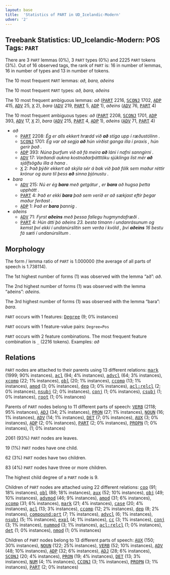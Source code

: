 ```yaml
---
layout: base
title:  'Statistics of PART in UD_Icelandic-Modern'
udver: '2'
---
```


## Treebank Statistics: UD_Icelandic-Modern: POS Tags: `PART`

There are 3 `PART` lemmas (0%), 3 `PART` types (0%) and 2225 `PART` tokens (3%).
Out of 16 observed tags, the rank of `PART` is: 16 in number of lemmas, 16 in number of types and 13 in number of tokens.

The 10 most frequent `PART` lemmas: <em>að, bara, aðeins</em>

The 10 most frequent `PART` types:  <em>að, bara, aðeins</em>

The 10 most frequent ambiguous lemmas: <em>að</em> (<tt><a href="is_modern-pos-PART.html">PART</a></tt> 2216, <tt><a href="is_modern-pos-SCONJ.html">SCONJ</a></tt> 1702, <tt><a href="is_modern-pos-ADP.html">ADP</a></tt> 415, <tt><a href="is_modern-pos-ADV.html">ADV</a></tt> 25, <tt><a href="is_modern-pos-X.html">X</a></tt> 2), <em>bara</em> (<tt><a href="is_modern-pos-ADV.html">ADV</a></tt> 219, <tt><a href="is_modern-pos-PART.html">PART</a></tt> 5, <tt><a href="is_modern-pos-ADP.html">ADP</a></tt> 1), <em>aðeins</em> (<tt><a href="is_modern-pos-ADV.html">ADV</a></tt> 76, <tt><a href="is_modern-pos-PART.html">PART</a></tt> 4)

The 10 most frequent ambiguous types:  <em>að</em> (<tt><a href="is_modern-pos-PART.html">PART</a></tt> 2208, <tt><a href="is_modern-pos-SCONJ.html">SCONJ</a></tt> 1701, <tt><a href="is_modern-pos-ADP.html">ADP</a></tt> 393, <tt><a href="is_modern-pos-ADV.html">ADV</a></tt> 17, <tt><a href="is_modern-pos-X.html">X</a></tt> 2), <em>bara</em> (<tt><a href="is_modern-pos-ADV.html">ADV</a></tt> 215, <tt><a href="is_modern-pos-PART.html">PART</a></tt> 4, <tt><a href="is_modern-pos-ADP.html">ADP</a></tt> 1), <em>aðeins</em> (<tt><a href="is_modern-pos-ADV.html">ADV</a></tt> 71, <tt><a href="is_modern-pos-PART.html">PART</a></tt> 4)


* <em>að</em>
  * <tt><a href="is_modern-pos-PART.html">PART</a></tt> 2208: <em>Ég er alls ekkert hrædd við <b>að</b> stíga upp í ræðustólinn .</em>
  * <tt><a href="is_modern-pos-SCONJ.html">SCONJ</a></tt> 1701: <em>Ég var að segja <b>að</b> hún virðist ganga illa í praxís , hún gerir það .</em>
  * <tt><a href="is_modern-pos-ADP.html">ADP</a></tt> 393: <em>Núna þurfum við að fá meira <b>að</b> láni í nafni sanngirni .</em>
  * <tt><a href="is_modern-pos-ADV.html">ADV</a></tt> 17: <em>Varðandi aukna kostnaðarþátttöku sjúklinga líst mér <b>að</b> sjálfsögðu illa á hana .</em>
  * <tt><a href="is_modern-pos-X.html">X</a></tt> 2: <em>Það þýðir ekkert að skýla sér á bak við það fólk sem maður réttir krónur og aura til þess <b>að</b> sinna þjónustu .</em>
* <em>bara</em>
  * <tt><a href="is_modern-pos-ADV.html">ADV</a></tt> 215: <em>Nú er ég <b>bara</b> með getgátur , er <b>bara</b> að hugsa þetta upphátt .</em>
  * <tt><a href="is_modern-pos-PART.html">PART</a></tt> 4: <em>Það er ekki <b>bara</b> það sem verið er að sækjast eftir þegar maður ferðast .</em>
  * <tt><a href="is_modern-pos-ADP.html">ADP</a></tt> 1: <em>Það er <b>bara</b> þannig .</em>
* <em>aðeins</em>
  * <tt><a href="is_modern-pos-ADV.html">ADV</a></tt> 71: <em>Fyrst <b>aðeins</b> með þessa fallegu hugmyndafræði .</em>
  * <tt><a href="is_modern-pos-PART.html">PART</a></tt> 4: <em>Hún átti þó aðeins 23. besta tímann í undanrásunum og kemst því ekki í undanúrslitin sem verða í kvöld , því <b>aðeins</b> 16 bestu fá sæti í undanúrslitum .</em>

## Morphology

The form / lemma ratio of `PART` is 1.000000 (the average of all parts of speech is 1.738114).

The 1st highest number of forms (1) was observed with the lemma “að”: <em>að</em>.

The 2nd highest number of forms (1) was observed with the lemma “aðeins”: <em>aðeins</em>.

The 3rd highest number of forms (1) was observed with the lemma “bara”: <em>bara</em>.

`PART` occurs with 1 features: <tt><a href="is_modern-feat-Degree.html">Degree</a></tt> (9; 0% instances)

`PART` occurs with 1 feature-value pairs: `Degree=Pos`

`PART` occurs with 2 feature combinations.
The most frequent feature combination is `_` (2216 tokens).
Examples: <em>að</em>


## Relations

`PART` nodes are attached to their parents using 13 different relations: <tt><a href="is_modern-dep-mark.html">mark</a></tt> (1999; 90% instances), <tt><a href="is_modern-dep-acl.html">acl</a></tt> (94; 4% instances), <tt><a href="is_modern-dep-advcl.html">advcl</a></tt> (64; 3% instances), <tt><a href="is_modern-dep-xcomp.html">xcomp</a></tt> (22; 1% instances), <tt><a href="is_modern-dep-obl.html">obl</a></tt> (20; 1% instances), <tt><a href="is_modern-dep-ccomp.html">ccomp</a></tt> (13; 1% instances), <tt><a href="is_modern-dep-amod.html">amod</a></tt> (3; 0% instances), <tt><a href="is_modern-dep-dep.html">dep</a></tt> (3; 0% instances), <tt><a href="is_modern-dep-acl-relcl.html">acl:relcl</a></tt> (2; 0% instances), <tt><a href="is_modern-dep-nsubj.html">nsubj</a></tt> (2; 0% instances), <tt><a href="is_modern-dep-conj.html">conj</a></tt> (1; 0% instances), <tt><a href="is_modern-dep-csubj.html">csubj</a></tt> (1; 0% instances), <tt><a href="is_modern-dep-root.html">root</a></tt> (1; 0% instances)

Parents of `PART` nodes belong to 11 different parts of speech: <tt><a href="is_modern-pos-VERB.html">VERB</a></tt> (2118; 95% instances), <tt><a href="is_modern-pos-ADJ.html">ADJ</a></tt> (34; 2% instances), <tt><a href="is_modern-pos-PRON.html">PRON</a></tt> (27; 1% instances), <tt><a href="is_modern-pos-NOUN.html">NOUN</a></tt> (16; 1% instances), <tt><a href="is_modern-pos-ADV.html">ADV</a></tt> (14; 1% instances), <tt><a href="is_modern-pos-DET.html">DET</a></tt> (7; 0% instances), <tt><a href="is_modern-pos-AUX.html">AUX</a></tt> (3; 0% instances), <tt><a href="is_modern-pos-ADP.html">ADP</a></tt> (2; 0% instances), <tt><a href="is_modern-pos-PART.html">PART</a></tt> (2; 0% instances), <tt><a href="is_modern-pos-PROPN.html">PROPN</a></tt> (1; 0% instances),  (1; 0% instances)

2061 (93%) `PART` nodes are leaves.

19 (1%) `PART` nodes have one child.

62 (3%) `PART` nodes have two children.

83 (4%) `PART` nodes have three or more children.

The highest child degree of a `PART` node is 9.

Children of `PART` nodes are attached using 22 different relations: <tt><a href="is_modern-dep-cop.html">cop</a></tt> (91; 18% instances), <tt><a href="is_modern-dep-obl.html">obl</a></tt> (88; 18% instances), <tt><a href="is_modern-dep-aux.html">aux</a></tt> (52; 10% instances), <tt><a href="is_modern-dep-obj.html">obj</a></tt> (49; 10% instances), <tt><a href="is_modern-dep-advmod.html">advmod</a></tt> (46; 9% instances), <tt><a href="is_modern-dep-amod.html">amod</a></tt> (31; 6% instances), <tt><a href="is_modern-dep-xcomp.html">xcomp</a></tt> (31; 6% instances), <tt><a href="is_modern-dep-mark.html">mark</a></tt> (21; 4% instances), <tt><a href="is_modern-dep-case.html">case</a></tt> (20; 4% instances), <tt><a href="is_modern-dep-acl.html">acl</a></tt> (13; 3% instances), <tt><a href="is_modern-dep-ccomp.html">ccomp</a></tt> (12; 2% instances), <tt><a href="is_modern-dep-dep.html">dep</a></tt> (8; 2% instances), <tt><a href="is_modern-dep-compound-prt.html">compound:prt</a></tt> (7; 1% instances), <tt><a href="is_modern-dep-advcl.html">advcl</a></tt> (6; 1% instances), <tt><a href="is_modern-dep-nsubj.html">nsubj</a></tt> (5; 1% instances), <tt><a href="is_modern-dep-expl.html">expl</a></tt> (4; 1% instances), <tt><a href="is_modern-dep-cc.html">cc</a></tt> (3; 1% instances), <tt><a href="is_modern-dep-conj.html">conj</a></tt> (3; 1% instances), <tt><a href="is_modern-dep-nummod.html">nummod</a></tt> (3; 1% instances), <tt><a href="is_modern-dep-acl-relcl.html">acl:relcl</a></tt> (1; 0% instances), <tt><a href="is_modern-dep-det.html">det</a></tt> (1; 0% instances), <tt><a href="is_modern-dep-nmod.html">nmod</a></tt> (1; 0% instances)

Children of `PART` nodes belong to 13 different parts of speech: <tt><a href="is_modern-pos-AUX.html">AUX</a></tt> (150; 30% instances), <tt><a href="is_modern-pos-NOUN.html">NOUN</a></tt> (122; 25% instances), <tt><a href="is_modern-pos-VERB.html">VERB</a></tt> (52; 10% instances), <tt><a href="is_modern-pos-ADV.html">ADV</a></tt> (48; 10% instances), <tt><a href="is_modern-pos-ADP.html">ADP</a></tt> (32; 6% instances), <tt><a href="is_modern-pos-ADJ.html">ADJ</a></tt> (28; 6% instances), <tt><a href="is_modern-pos-SCONJ.html">SCONJ</a></tt> (20; 4% instances), <tt><a href="is_modern-pos-PRON.html">PRON</a></tt> (19; 4% instances), <tt><a href="is_modern-pos-DET.html">DET</a></tt> (13; 3% instances), <tt><a href="is_modern-pos-NUM.html">NUM</a></tt> (4; 1% instances), <tt><a href="is_modern-pos-CCONJ.html">CCONJ</a></tt> (3; 1% instances), <tt><a href="is_modern-pos-PROPN.html">PROPN</a></tt> (3; 1% instances), <tt><a href="is_modern-pos-PART.html">PART</a></tt> (2; 0% instances)

